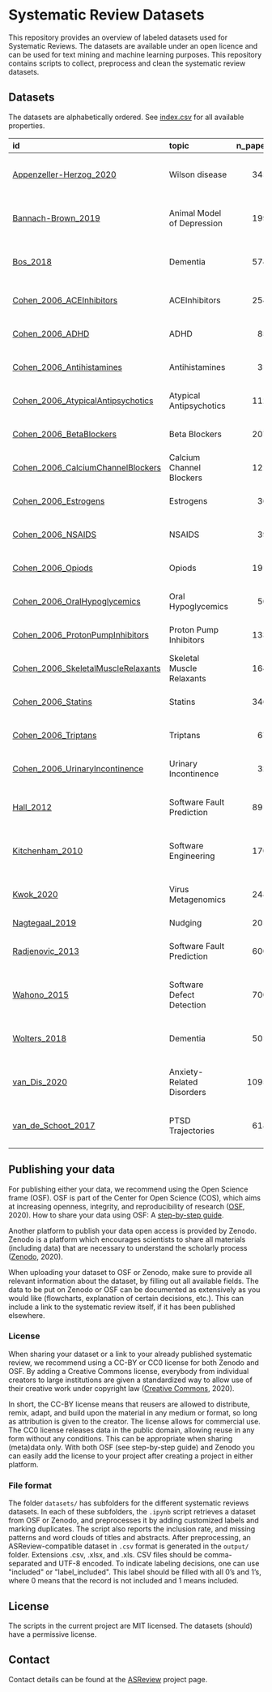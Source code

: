 # Systematic Review Datasets

This repository provides an overview of labeled datasets used for Systematic Reviews. The
datasets are available under an open licence and can be used for text mining and machine
learning purposes. This repository contains scripts to collect, preprocess and clean
the systematic review datasets.

## Datasets

The datasets are alphabetically ordered. See [index.csv](index.csv) for all available properties.

<!-- DO NOT EDIT TABLE BELOW, EDIT METADATA INSTEAD -->

<!-- BEGIN TABLE -->

| id                                                                                                                                                                               | topic                      |   n_papers |   n_included | license                                                                                      |
|:---------------------------------------------------------------------------------------------------------------------------------------------------------------------------------|:---------------------------|-----------:|-------------:|:---------------------------------------------------------------------------------------------|
| [Appenzeller-Herzog_2020](https://raw.githubusercontent.com/asreview/systematic-review-datasets/master/datasets/Appenzeller-Herzog_2020/output/Appenzeller-Herzog_2020.csv)      | Wilson disease             |       3453 |           29 | [CC-BY Attribution 4.0 International](http://doi.org/10.5281/zenodo.3625931)                 |
| [Bannach-Brown_2019](https://raw.githubusercontent.com/asreview/systematic-review-datasets/master/datasets/Bannach-Brown_2019/output/Bannach-Brown_2019.csv)                     | Animal Model of Depression |       1993 |          280 | [CC-BY Attribution 4.0 International](http://doi.org/10.5281/zenodo.151190)                  |
| [Bos_2018](https://raw.githubusercontent.com/asreview/systematic-review-datasets/master/datasets/Bos_2018/output/Bos_2018.csv)                                                   | Dementia                   |       5746 |           11 | [CC-BY Attribution 4.0 International](https://osf.io/w3kbq/)                                 |
| [Cohen_2006_ACEInhibitors](https://raw.githubusercontent.com/asreview/systematic-review-datasets/master/datasets/Cohen_2006/output/online/ACEInhibitors.csv)                     | ACEInhibitors              |       2544 |           41 | [custom open license](https://dmice.ohsu.edu/cohenaa/systematic-drug-class-review-data.html) |
| [Cohen_2006_ADHD](https://raw.githubusercontent.com/asreview/systematic-review-datasets/master/datasets/Cohen_2006/output/online/ADHD.csv)                                       | ADHD                       |        851 |           20 | [custom open license](https://dmice.ohsu.edu/cohenaa/systematic-drug-class-review-data.html) |
| [Cohen_2006_Antihistamines](https://raw.githubusercontent.com/asreview/systematic-review-datasets/master/datasets/Cohen_2006/output/online/Antihistamines.csv)                   | Antihistamines             |        310 |           16 | [custom open license](https://dmice.ohsu.edu/cohenaa/systematic-drug-class-review-data.html) |
| [Cohen_2006_AtypicalAntipsychotics](https://raw.githubusercontent.com/asreview/systematic-review-datasets/master/datasets/Cohen_2006/output/online/AtypicalAntipsychotics.csv)   | Atypical Antipsychotics    |       1120 |          146 | [custom open license](https://dmice.ohsu.edu/cohenaa/systematic-drug-class-review-data.html) |
| [Cohen_2006_BetaBlockers](https://raw.githubusercontent.com/asreview/systematic-review-datasets/master/datasets/Cohen_2006/output/online/BetaBlockers.csv)                       | Beta Blockers              |       2072 |           42 | [custom open license](https://dmice.ohsu.edu/cohenaa/systematic-drug-class-review-data.html) |
| [Cohen_2006_CalciumChannelBlockers](https://raw.githubusercontent.com/asreview/systematic-review-datasets/master/datasets/Cohen_2006/output/online/CalciumChannelBlockers.csv)   | Calcium Channel Blockers   |       1218 |          100 | [custom open license](https://dmice.ohsu.edu/cohenaa/systematic-drug-class-review-data.html) |
| [Cohen_2006_Estrogens](https://raw.githubusercontent.com/asreview/systematic-review-datasets/master/datasets/Cohen_2006/output/online/Estrogens.csv)                             | Estrogens                  |        368 |           80 | [custom open license](https://dmice.ohsu.edu/cohenaa/systematic-drug-class-review-data.html) |
| [Cohen_2006_NSAIDS](https://raw.githubusercontent.com/asreview/systematic-review-datasets/master/datasets/Cohen_2006/output/online/NSAIDS.csv)                                   | NSAIDS                     |        393 |           41 | [custom open license](https://dmice.ohsu.edu/cohenaa/systematic-drug-class-review-data.html) |
| [Cohen_2006_Opiods](https://raw.githubusercontent.com/asreview/systematic-review-datasets/master/datasets/Cohen_2006/output/online/Opiods.csv)                                   | Opiods                     |       1915 |           15 | [custom open license](https://dmice.ohsu.edu/cohenaa/systematic-drug-class-review-data.html) |
| [Cohen_2006_OralHypoglycemics](https://raw.githubusercontent.com/asreview/systematic-review-datasets/master/datasets/Cohen_2006/output/online/OralHypoglycemics.csv)             | Oral Hypoglycemics         |        503 |          136 | [custom open license](https://dmice.ohsu.edu/cohenaa/systematic-drug-class-review-data.html) |
| [Cohen_2006_ProtonPumpInhibitors](https://raw.githubusercontent.com/asreview/systematic-review-datasets/master/datasets/Cohen_2006/output/online/ProtonPumpInhibitors.csv)       | Proton Pump Inhibitors     |       1333 |           51 | [custom open license](https://dmice.ohsu.edu/cohenaa/systematic-drug-class-review-data.html) |
| [Cohen_2006_SkeletalMuscleRelaxants](https://raw.githubusercontent.com/asreview/systematic-review-datasets/master/datasets/Cohen_2006/output/online/SkeletalMuscleRelaxants.csv) | Skeletal Muscle Relaxants  |       1643 |            9 | [custom open license](https://dmice.ohsu.edu/cohenaa/systematic-drug-class-review-data.html) |
| [Cohen_2006_Statins](https://raw.githubusercontent.com/asreview/systematic-review-datasets/master/datasets/Cohen_2006/output/online/Statins.csv)                                 | Statins                    |       3465 |           85 | [custom open license](https://dmice.ohsu.edu/cohenaa/systematic-drug-class-review-data.html) |
| [Cohen_2006_Triptans](https://raw.githubusercontent.com/asreview/systematic-review-datasets/master/datasets/Cohen_2006/output/online/Triptans.csv)                               | Triptans                   |        671 |           24 | [custom open license](https://dmice.ohsu.edu/cohenaa/systematic-drug-class-review-data.html) |
| [Cohen_2006_UrinaryIncontinence](https://raw.githubusercontent.com/asreview/systematic-review-datasets/master/datasets/Cohen_2006/output/online/UrinaryIncontinence.csv)         | Urinary Incontinence       |        327 |           40 | [custom open license](https://dmice.ohsu.edu/cohenaa/systematic-drug-class-review-data.html) |
| [Hall_2012](https://raw.githubusercontent.com/asreview/systematic-review-datasets/master/datasets/Hall_Wahono_Radjenovic_Kitchenham/output/Hall_2012.csv)                        | Software Fault Prediction  |       8911 |          104 | [CC-BY Attribution 4.0 International](http://doi.org/10.5281/zenodo.1162952)                 |
| [Kitchenham_2010](https://raw.githubusercontent.com/asreview/systematic-review-datasets/master/datasets/Hall_Wahono_Radjenovic_Kitchenham/output/Kitchenham_2010.csv)            | Software Engineering       |       1704 |           45 | [CC-BY Attribution 4.0 International](http://doi.org/10.5281/zenodo.1162952)                 |
| [Kwok_2020](https://raw.githubusercontent.com/asreview/systematic-review-datasets/master/datasets/Kwok_2020/output/Kwok_2020.csv)                                                | Virus Metagenomics         |       2481 |          120 | [CC-BY Attribution 4.0 International](https://doi.org/10.17605/OSF.IO/5S27M)                 |
| [Nagtegaal_2019](https://raw.githubusercontent.com/asreview/systematic-review-datasets/master/datasets/Nagtegaal_2019/output/Nagtegaal_2019.csv)                                 | Nudging                    |       2019 |          101 | [CC0](https://doi.org/10.7910/DVN/WMGPGZ/HY6N2S)                                             |
| [Radjenovic_2013](https://raw.githubusercontent.com/asreview/systematic-review-datasets/master/datasets/Hall_Wahono_Radjenovic_Kitchenham/output/Radjenovic_2013.csv)            | Software Fault Prediction  |       6000 |           48 | [CC-BY Attribution 4.0 International](http://doi.org/10.5281/zenodo.1162952)                 |
| [Wahono_2015](https://raw.githubusercontent.com/asreview/systematic-review-datasets/master/datasets/Hall_Wahono_Radjenovic_Kitchenham/output/Wahono_2015.csv)                    | Software Defect Detection  |       7002 |           62 | [CC-BY Attribution 4.0 International](http://doi.org/10.5281/zenodo.1162952)                 |
| [Wolters_2018](https://raw.githubusercontent.com/asreview/systematic-review-datasets/master/datasets/Wolters_2018/output/Wolters_2018.csv)                                       | Dementia                   |       5019 |           19 | [CC-BY Attribution 4.0 International](https://osf.io/sxzjg/)                                 |
| [van_Dis_2020](https://raw.githubusercontent.com/asreview/systematic-review-datasets/master/datasets/van_Dis_2020/output/van_Dis_2020.csv)                                       | Anxiety-Related Disorders  |      10953 |           73 | [CC-BY Attribution 4.0 International](https://osf.io/4d9tu/)                                 |
| [van_de_Schoot_2017](https://raw.githubusercontent.com/asreview/systematic-review-datasets/master/datasets/van_de_Schoot_2017/output/van_de_Schoot_2017.csv)                     | PTSD Trajectories          |       6189 |           43 | [CC-BY Attribution 4.0 International](https://doi.org/10.17605/OSF.IO/VK4BE)                 |

<!-- END TABLE -->


## Publishing your data
For publishing either your data, we recommend using the Open Science frame (OSF). OSF is part of the Center for Open Science (COS), which aims at increasing openness, integrity, and reproducibility of research ([OSF](https://www.cos.io/our-products/osf), 2020). How to share your data using OSF: A [step-by-step guide](https://journals.sagepub.com/doi/pdf/10.1177/2515245918757689).

Another platform to publish your data open access is provided by Zenodo. Zenodo is a platform which encourages scientists to share all materials (including data) that are necessary to understand the scholarly process ([Zenodo](https://about.zenodo.org/), 2020).

When uploading your dataset to OSF or Zenodo, make sure to provide all relevant information about the dataset, by filling out all available fields. The data to be put on Zenodo or OSF can be documented as extensively as you would like (flowcharts, explanation of certain decisions, etc.). This can include a link to the systematic review itself, if it has been published elsewhere.

### License

When sharing your dataset or a link to your already published systematic review, we recommend using a CC-BY or CC0 license for both Zenodo and OSF. By adding a Creative Commons license, everybody from individual creators to large institutions are given a standardized way to allow use of their creative work under copyright law ([Creative Commons](https://creativecommons.org/about/cclicenses/), 2020).

In short, the CC-BY license means that reusers are allowed to distribute, remix, adapt, and build upon the material in any medium or format, so long as attribution is given to the creator. The license allows for commercial use. The CC0 license releases data in the public domain, allowing reuse in any form without any conditions. This can be appropriate when sharing (meta)data only. With both OSF (see step-by-step guide) and Zenodo you can easily add the license to your project after creating a project in either platform.


### File format

The folder `datasets/` has subfolders for the different systematic reviews
datasets. In each of these subfolders, the `.ipynb` script retrieves a dataset from OSF or Zenodo, and preprocesses it by adding customized labels and marking duplicates. The script also reports the inclusion rate, and missing patterns and word clouds of titles and abstracts. After preprocessing, an ASReview-compatible dataset in `.csv` format is generated in the `output/` folder. Extensions .csv, .xlsx, and .xls. CSV files should be comma-separated and UTF-8 encoded. To indicate labeling decisions, one can use "included" or "label_included". This label should be filled with all 0’s and 1’s, where 0 means that the record is not included and 1 means included.

## License
The scripts in the current project are MIT licensed. The datasets (should) have a permissive license.

## Contact

Contact details can be found at the [ASReview](https://github.com/asreview/asreview#contact)
project page.
